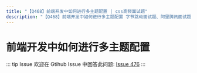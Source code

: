 ```yaml
---
title: "【Q468】前端开发中如何进行多主题配置 | css高频面试题"
description: "【Q468】前端开发中如何进行多主题配置 字节跳动面试题、阿里腾讯面试题、美团小米面试题。"
---
```


# 前端开发中如何进行多主题配置

::: tip Issue
欢迎在 Gtihub Issue 中回答此问题: [Issue 476](https://github.com/shfshanyue/Daily-Question/issues/476)
:::
